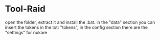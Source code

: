 # Tool-Raid
open the folder, extract it and install the .bat. in the "data" section you can insert the tokens in the txt: "tokens", in the config section there are the "settings" for nukare
